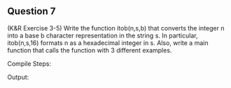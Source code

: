 ## Question 7

(K&R Exercise 3-5) Write the function itob(n,s,b) that converts the integer n into a base b character representation in the string s. In particular, itob(n,s,16) formats n as a hexadecimal integer in s. Also, write a main function that calls the function with 3 different examples.

Compile Steps:

Output:
